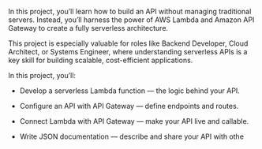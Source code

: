 In this project, you’ll learn how to build an API without managing traditional servers. 
Instead, you’ll harness the power of AWS Lambda and Amazon API Gateway to create a fully serverless architecture.

This project is especially valuable for roles like Backend Developer, Cloud Architect, or Systems Engineer,
where understanding serverless APIs is a key skill for building scalable, cost-efficient applications.

In this project, you’ll:

- Develop a serverless Lambda function — the logic behind your API.

- Configure an API with API Gateway — define endpoints and routes.

- Connect Lambda with API Gateway — make your API live and callable.

- Write JSON documentation — describe and share your API with othe
